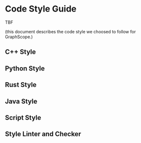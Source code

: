 # Code Style Guide

TBF

(this document describes the code style we choosed to follow for GraphScope.)

## C++ Style

## Python Style

## Rust Style

## Java Style

## Script Style

## Style Linter and Checker